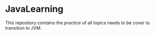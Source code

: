 # JavaLearning
This repository contains the practice of all topics needs to be cover to transition to JVM.

